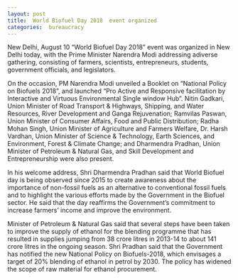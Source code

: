 ```yaml
---
layout: post
title:  World Biofuel Day 2018  event organized
categories:  bureaucracy 
---
```


 
New Delhi, August 10 “World Biofuel Day 2018” event was organized in New Delhi today, with the Prime Minister Narendra Modi addressing adiverse gathering, consisting of farmers, scientists, entrepreneurs, students, government officials, and legislators.

On the occasion, PM Narendra Modi unveiled a Booklet on “National Policy on Biofuels 2018”, and launched “Pro Active and Responsive facilitation by Interactive and Virtuous Environmental Single window Hub”. Nitin Gadkari, Union Minister of Road Transport & Highways, Shipping, and Water Resources, River Development and Ganga Rejuvenation; Ramvilas Paswan, Union Minister of Consumer Affairs, Food and Public Distribution; Radha Mohan Singh, Union Minister of Agriculture and Farmers Welfare, Dr. Harsh Vardhan, Union Minister of Science & Technology, Earth Sciences, and Environment, Forest & Climate Change; and Dharmendra Pradhan, Union Minister of Petroleum & Natural Gas, and Skill Development and Entrepreneurship were also present.

In his welcome address, Shri Dharmendra Pradhan said that World Biofuel day is being observed since 2015 to create awareness about the importance of non-fossil fuels as an alternative to conventional fossil fuels and to highlight the various efforts made by the Government in the Biofuel sector. He said that the day reaffirms the Government’s commitment to increase farmers’ income and improve the environment.

Minister of Petroleum & Natural Gas said that several steps have been taken to improve the supply of ethanol for the blending programme that has resulted in supplies jumping from 38 crore litres in 2013-14 to about 141 crore litres in the ongoing season. Shri Pradhan said that the Government has notified the new National Policy on Biofuels-2018, which envisages a target of 20% blending of ethanol in petrol by 2030. The policy has widened the scope of raw material for ethanol procurement.